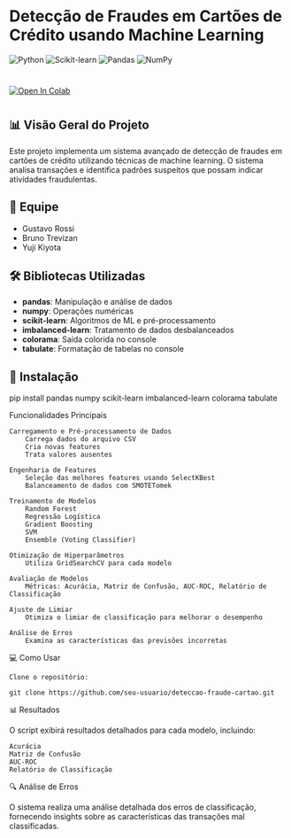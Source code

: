 # Detecção de Fraudes em Cartões de Crédito usando Machine Learning

![Python](https://img.shields.io/badge/Python-3.7%2B-blue)
![Scikit-learn](https://img.shields.io/badge/Scikit--learn-0.24%2B-orange)
![Pandas](https://img.shields.io/badge/Pandas-1.0%2B-green)
![NumPy](https://img.shields.io/badge/NumPy-1.18%2B-yellow)

#
[![Open In Colab](https://colab.research.google.com/assets/colab-badge.svg)](https://colab.research.google.com/drive/1-j836FHavVI-DtgGpnlPAjf4uag3KBww?usp=sharing)
#

## 📊 Visão Geral do Projeto

Este projeto implementa um sistema avançado de detecção de fraudes em cartões de crédito utilizando técnicas de machine learning. O sistema analisa transações e identifica padrões suspeitos que possam indicar atividades fraudulentas.

## 👥 Equipe

- Gustavo Rossi
- Bruno Trevizan
- Yuji Kiyota

## 🛠️ Bibliotecas Utilizadas

- **pandas**: Manipulação e análise de dados
- **numpy**: Operações numéricas
- **scikit-learn**: Algoritmos de ML e pré-processamento
- **imbalanced-learn**: Tratamento de dados desbalanceados
- **colorama**: Saída colorida no console
- **tabulate**: Formatação de tabelas no console

## 🔧 Instalação

pip install pandas numpy scikit-learn imbalanced-learn colorama tabulate

Funcionalidades Principais

    Carregamento e Pré-processamento de Dados
        Carrega dados do arquivo CSV
        Cria novas features
        Trata valores ausentes

    Engenharia de Features
        Seleção das melhores features usando SelectKBest
        Balanceamento de dados com SMOTETomek

    Treinamento de Modelos
        Random Forest
        Regressão Logística
        Gradient Boosting
        SVM
        Ensemble (Voting Classifier)

    Otimização de Hiperparâmetros
        Utiliza GridSearchCV para cada modelo

    Avaliação de Modelos
        Métricas: Acurácia, Matriz de Confusão, AUC-ROC, Relatório de Classificação

    Ajuste de Limiar
        Otimiza o limiar de classificação para melhorar o desempenho

    Análise de Erros
        Examina as características das previsões incorretas

💻 Como Usar

    Clone o repositório:

    git clone https://github.com/seu-usuario/deteccao-fraude-cartao.git

📊 Resultados

O script exibirá resultados detalhados para cada modelo, incluindo:

    Acurácia
    Matriz de Confusão
    AUC-ROC
    Relatório de Classificação

🔍 Análise de Erros

O sistema realiza uma análise detalhada dos erros de classificação, fornecendo insights sobre as características das transações mal classificadas.


    

